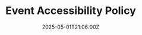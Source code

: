 ---
title: Event Accessibility Policy
linkTitle: Event Accessibility Policy
date: '2025-05-01T21:06:00Z'
weight: 1
description: Green Orbit Digital Ltd is committed to making events accessible and
  inclusive for all, focusing on physical access, hybrid options, clear communication,
  and continuous improvement through feedback and collaboration with accessibility
  experts.
draft: false
ref: event-accessibility-policy
---